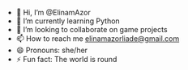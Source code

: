 - 👋 Hi, I’m @ElinamAzor
- 🌱 I’m currently learning Python
- 💞️ I’m looking to collaborate on game projects
- 📫 How to reach me elinamazorliade@gmail.com 
- 😄 Pronouns: she/her
- ⚡ Fun fact: The world is round

<!---
ElinamAzor/ElinamAzor is a ✨ special ✨ repository because its `README.md` (this file) appears on your GitHub profile.
You can click the Preview link to take a look at your changes.
--->
